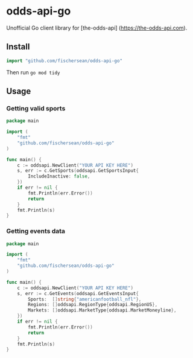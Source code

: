 # odds-api-go

Unofficial Go client library for [the-odds-api] (https://the-odds-api.com).

## Install
```go
import "github.com/fischersean/odds-api-go"
```

Then run `go mod tidy`
## Usage
### Getting valid sports

```go
package main

import (
	"fmt"
	"github.com/fischersean/odds-api-go"
)

func main() {
	c := oddsapi.NewClient("YOUR API KEY HERE")
	s, err := c.GetSports(oddsapi.GetSportsInput{
		IncludeInactive: false,
	})
	if err != nil {
		fmt.Println(err.Error())
		return
	}
	fmt.Println(s)
}
```

### Getting events data
```go
package main

import (
	"fmt"
	"github.com/fischersean/odds-api-go"
)

func main() {
	c := oddsapi.NewClient("YOUR API KEY HERE")
	s, err := c.GetEvents(oddsapi.GetEventsInput{
		Sports:  []string{"americanfootball_nfl"},
		Regions: []oddsapi.RegionType{oddsapi.RegionUS},
		Markets: []oddsapi.MarketType{oddsapi.MarketMoneyline},
	})
	if err != nil {
		fmt.Println(err.Error())
        return
	}
	fmt.Println(s)
}
```